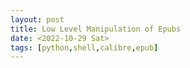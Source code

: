 ```yaml
---
layout: post
title: Low Level Manipulation of Epubs
date: <2022-10-29 Sat>
tags: [python,shell,calibre,epub]
---
```





